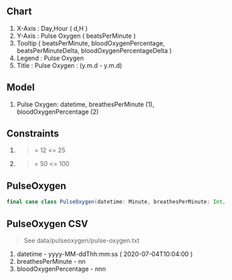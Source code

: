 Chart
-----
1. X-Axis : Day,Hour ( d,H )
2. Y-Axis : Pulse Oxygen ( beatsPerMinute )
3. Tooltip ( beatsPerMinute, bloodOxygenPercentage, beatsPerMinuteDelta, bloodOxygenPercentageDelta )
4. Legend : Pulse Oxygen
5. Title : Pulse Oxygen : (y.m.d - y.m.d)

Model
-----
1. Pulse Oxygen: datetime, breathesPerMinute (1), bloodOxygenPercentage (2)

Constraints
-----------
1. >= 12 <= 25
2. >= 50 <= 100

PulseOxygen
-----------
```scala
final case class PulseOxygen(datetime: Minute, breathesPerMinute: Int, bloodOxygenPercentage: Int)
```

PulseOxygen CSV
---------------
>See data/pulseoxygen/pulse-oxygen.txt
1. datetime - yyyy-MM-ddThh:mm:ss ( 2020-07-04T10:04:00 )
2. breathesPerMinute - nn
3. bloodOxygenPercentage - nnn